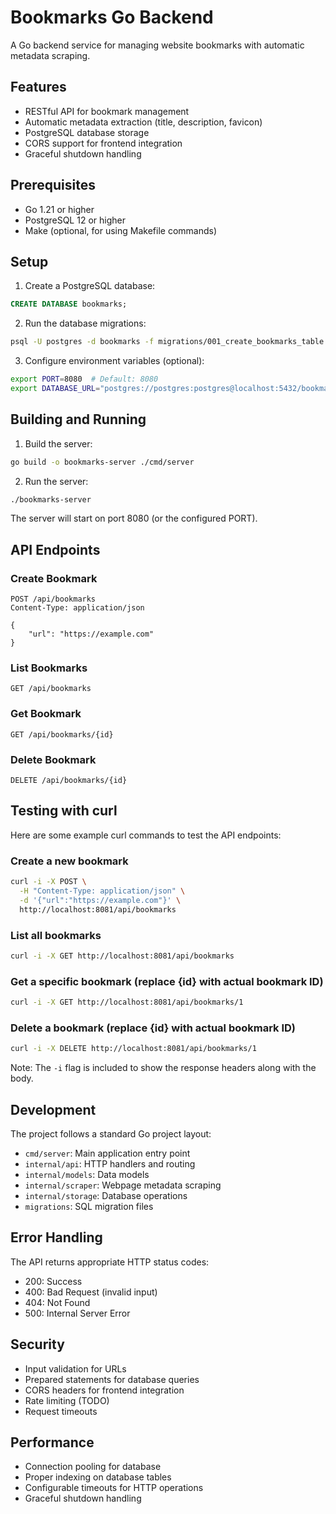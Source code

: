 # Bookmarks Go Backend

A Go backend service for managing website bookmarks with automatic metadata scraping.

## Features

- RESTful API for bookmark management
- Automatic metadata extraction (title, description, favicon)
- PostgreSQL database storage
- CORS support for frontend integration
- Graceful shutdown handling

## Prerequisites

- Go 1.21 or higher
- PostgreSQL 12 or higher
- Make (optional, for using Makefile commands)

## Setup

1. Create a PostgreSQL database:
```sql
CREATE DATABASE bookmarks;
```

2. Run the database migrations:
```bash
psql -U postgres -d bookmarks -f migrations/001_create_bookmarks_table.sql
```

3. Configure environment variables (optional):
```bash
export PORT=8080  # Default: 8080
export DATABASE_URL="postgres://postgres:postgres@localhost:5432/bookmarks?sslmode=disable"
```

## Building and Running

1. Build the server:
```bash
go build -o bookmarks-server ./cmd/server
```

2. Run the server:
```bash
./bookmarks-server
```

The server will start on port 8080 (or the configured PORT).

## API Endpoints

### Create Bookmark
```http
POST /api/bookmarks
Content-Type: application/json

{
    "url": "https://example.com"
}
```

### List Bookmarks
```http
GET /api/bookmarks
```

### Get Bookmark
```http
GET /api/bookmarks/{id}
```

### Delete Bookmark
```http
DELETE /api/bookmarks/{id}
```

## Testing with curl

Here are some example curl commands to test the API endpoints:

### Create a new bookmark
```bash
curl -i -X POST \
  -H "Content-Type: application/json" \
  -d '{"url":"https://example.com"}' \
  http://localhost:8081/api/bookmarks
```

### List all bookmarks
```bash
curl -i -X GET http://localhost:8081/api/bookmarks
```

### Get a specific bookmark (replace {id} with actual bookmark ID)
```bash
curl -i -X GET http://localhost:8081/api/bookmarks/1
```

### Delete a bookmark (replace {id} with actual bookmark ID)
```bash
curl -i -X DELETE http://localhost:8081/api/bookmarks/1
```

Note: The `-i` flag is included to show the response headers along with the body.

## Development

The project follows a standard Go project layout:

- `cmd/server`: Main application entry point
- `internal/api`: HTTP handlers and routing
- `internal/models`: Data models
- `internal/scraper`: Webpage metadata scraping
- `internal/storage`: Database operations
- `migrations`: SQL migration files

## Error Handling

The API returns appropriate HTTP status codes:

- 200: Success
- 400: Bad Request (invalid input)
- 404: Not Found
- 500: Internal Server Error

## Security

- Input validation for URLs
- Prepared statements for database queries
- CORS headers for frontend integration
- Rate limiting (TODO)
- Request timeouts

## Performance

- Connection pooling for database
- Proper indexing on database tables
- Configurable timeouts for HTTP operations
- Graceful shutdown handling